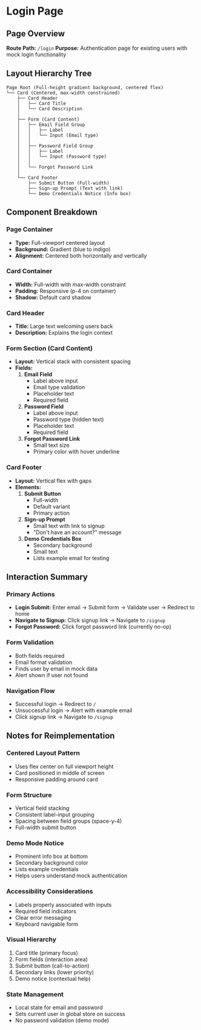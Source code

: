 # Login Page

## Page Overview

**Route Path:** `/login`
**Purpose:** Authentication page for existing users with mock login functionality

## Layout Hierarchy Tree

```
Page Root (Full-height gradient background, centered flex)
└── Card (Centered, max-width constrained)
    ├── Card Header
    │   ├── Card Title
    │   └── Card Description
    │
    ├── Form (Card Content)
    │   ├── Email Field Group
    │   │   ├── Label
    │   │   └── Input (Email type)
    │   │
    │   ├── Password Field Group
    │   │   ├── Label
    │   │   └── Input (Password type)
    │   │
    │   └── Forgot Password Link
    │
    └── Card Footer
        ├── Submit Button (Full-width)
        ├── Sign-up Prompt (Text with link)
        └── Demo Credentials Notice (Info box)
```

## Component Breakdown

### Page Container

- **Type:** Full-viewport centered layout
- **Background:** Gradient (blue to indigo)
- **Alignment:** Centered both horizontally and vertically

### Card Container

- **Width:** Full-width with max-width constraint
- **Padding:** Responsive (p-4 on container)
- **Shadow:** Default card shadow

### Card Header

- **Title:** Large text welcoming users back
- **Description:** Explains the login context

### Form Section (Card Content)

- **Layout:** Vertical stack with consistent spacing
- **Fields:**
  1. **Email Field**
     - Label above input
     - Email type validation
     - Placeholder text
     - Required field
  2. **Password Field**
     - Label above input
     - Password type (hidden text)
     - Placeholder text
     - Required field
  3. **Forgot Password Link**
     - Small text size
     - Primary color with hover underline

### Card Footer

- **Layout:** Vertical flex with gaps
- **Elements:**
  1. **Submit Button**
     - Full-width
     - Default variant
     - Primary action
  2. **Sign-up Prompt**
     - Small text with link to signup
     - "Don't have an account?" message
  3. **Demo Credentials Box**
     - Secondary background
     - Small text
     - Lists example email for testing

## Interaction Summary

### Primary Actions

- **Login Submit:** Enter email → Submit form → Validate user → Redirect to home
- **Navigate to Signup:** Click signup link → Navigate to `/signup`
- **Forgot Password:** Click forgot password link (currently no-op)

### Form Validation

- Both fields required
- Email format validation
- Finds user by email in mock data
- Alert shown if user not found

### Navigation Flow

- Successful login → Redirect to `/`
- Unsuccessful login → Alert with example email
- Click signup link → Navigate to `/signup`

## Notes for Reimplementation

### Centered Layout Pattern

- Uses flex center on full viewport height
- Card positioned in middle of screen
- Responsive padding around card

### Form Structure

- Vertical field stacking
- Consistent label-input grouping
- Spacing between field groups (space-y-4)
- Full-width submit button

### Demo Mode Notice

- Prominent info box at bottom
- Secondary background color
- Lists example credentials
- Helps users understand mock authentication

### Accessibility Considerations

- Labels properly associated with inputs
- Required field indicators
- Clear error messaging
- Keyboard navigable form

### Visual Hierarchy

1. Card title (primary focus)
2. Form fields (interaction area)
3. Submit button (call-to-action)
4. Secondary links (lower priority)
5. Demo notice (contextual help)

### State Management

- Local state for email and password
- Sets current user in global store on success
- No password validation (demo mode)
